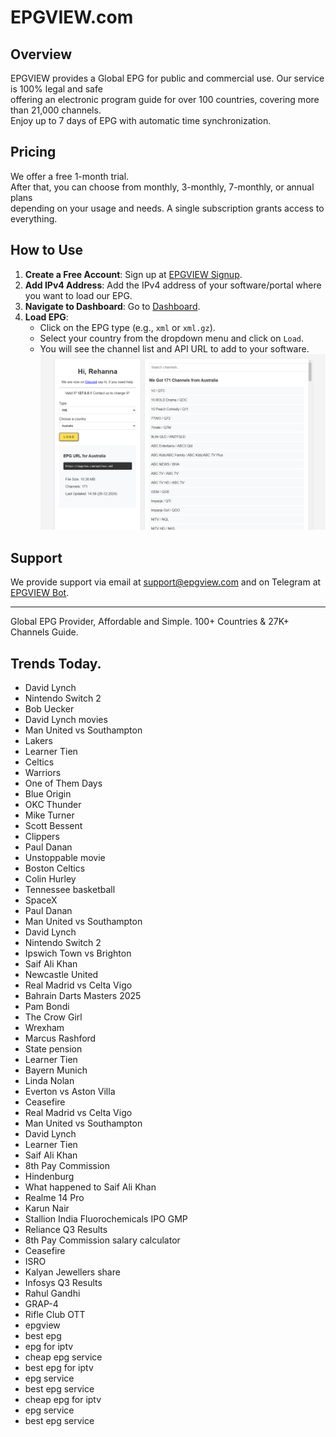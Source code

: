 # EPGVIEW.com



## Overview
EPGVIEW provides a Global EPG for public and commercial use. Our service is 100% legal and safe\
offering an electronic program guide for over 100 countries, covering more than 21,000 channels.\
Enjoy up to 7 days of EPG with automatic time synchronization.

## Pricing
We offer a free 1-month trial. \
After that, you can choose from monthly, 3-monthly, 7-monthly, or annual plans \
depending on your usage and needs. A single subscription grants access to everything.

## How to Use
1. **Create a Free Account**: Sign up at [EPGVIEW Signup](https://epgview.com/signup.php).
2. **Add IPv4 Address**: Add the IPv4 address of your software/portal where you want to load our EPG.
3. **Navigate to Dashboard**: Go to [Dashboard](https://epgview.com/dashboard.php).
4. **Load EPG**:
   - Click on the EPG type (e.g., `xml` or `xml.gz`).
   - Select your country from the dropdown menu and click on `Load`.
   - You will see the channel list and API URL to add to your software.
![EPGVIEW](img/dashboard.png)
## Support
We provide support via email at [support@epgview.com](mailto:support@epgview.com) and on Telegram at [EPGVIEW Bot](https://t.me/epgview_bot).

---

Global EPG Provider, Affordable and Simple. 100+ Countries & 27K+ Channels Guide.

## Trends Today.

- David Lynch
- Nintendo Switch 2
- Bob Uecker
- David Lynch movies
- Man United vs Southampton
- Lakers
- Learner Tien
- Celtics
- Warriors
- One of Them Days
- Blue Origin
- OKC Thunder
- Mike Turner
- Scott Bessent
- Clippers
- Paul Danan
- Unstoppable movie
- Boston Celtics
- Colin Hurley
- Tennessee basketball
- SpaceX
- Paul Danan
- Man United vs Southampton
- David Lynch
- Nintendo Switch 2
- Ipswich Town vs Brighton
- Saif Ali Khan
- Newcastle United
- Real Madrid vs Celta Vigo
- Bahrain Darts Masters 2025
- Pam Bondi
- The Crow Girl
- Wrexham
- Marcus Rashford
- State pension
- Learner Tien
- Bayern Munich
- Linda Nolan
- Everton vs Aston Villa
- Ceasefire
- Real Madrid vs Celta Vigo
- Man United vs Southampton
- David Lynch
- Learner Tien
- Saif Ali Khan
- 8th Pay Commission
- Hindenburg
- What happened to Saif Ali Khan
- Realme 14 Pro
- Karun Nair
- Stallion India Fluorochemicals IPO GMP
- Reliance Q3 Results
- 8th Pay Commission salary calculator
- Ceasefire
- ISRO
- Kalyan Jewellers share
- Infosys Q3 Results
- Rahul Gandhi
- GRAP-4
- Rifle Club OTT
- epgview
- best epg
- epg for iptv
- cheap epg service
- best epg for iptv
- epg service
- best epg service
- cheap epg for iptv
- epg service
- best epg service
